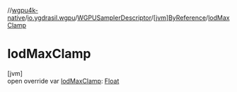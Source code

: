 //[wgpu4k-native](../../../../index.md)/[io.ygdrasil.wgpu](../../index.md)/[WGPUSamplerDescriptor](../index.md)/[[jvm]ByReference](index.md)/[lodMaxClamp](lod-max-clamp.md)

# lodMaxClamp

[jvm]\
open override var [lodMaxClamp](lod-max-clamp.md): [Float](https://kotlinlang.org/api/core/kotlin-stdlib/kotlin/-float/index.html)